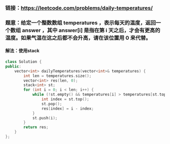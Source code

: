 ### 链接：https://leetcode.com/problems/daily-temperatures/

### 题意：给定一个整数数组 temperatures ，表示每天的温度，返回一个数组 answer ，其中 answer[i] 是指在第 i 天之后，才会有更高的温度。如果气温在这之后都不会升高，请在该位置用 0 来代替。

#### 解法：使用stack

```c++
class Solution {
public:
    vector<int> dailyTemperatures(vector<int>& temperatures) {
        int len = temperatures.size();
        vector<int> res(len, 0);
        stack<int> st;
        for (int i = 0; i < len; i++) {
            while (!st.empty() && temperatures[i] > temperatures[st.top()]) {
                int index = st.top();
                st.pop();
                res[index] = i - index;
            }
            st.push(i);
        }
        return res;
    }
};
```

